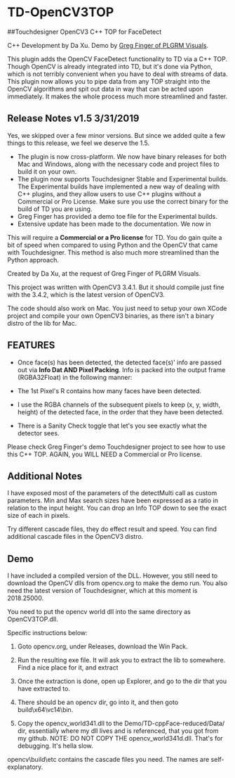 # TD-OpenCV3TOP
##Touchdesigner OpenCV3 C++ TOP for FaceDetect

C++ Development by Da Xu. Demo by [Greg Finger of PLGRM Visuals](https://github.com/gregfinger).


This plugin adds the OpenCV FaceDetect functionality to TD via a C++ TOP. Though OpenCV is already integrated into TD, but it's done via Python, which is not terribly convenient when you have to deal with streams of data. This plugin now allows you to pipe data from any TOP straight into the OpenCV algorithms and spit out data in way that can be acted upon immediately. It makes the whole process much more streamlined and faster.


## Release Notes v1.5 3/31/2019
Yes, we skipped over a few minor versions. But since we added quite a few things to this release, we feel we deserve the 1.5.


- The plugin is now cross-platform. We now have binary releases for both Mac and Windows, along with the necessary code and project files to build it on your own.
- The plugin now supports Touchdesigner Stable and Experimental builds. The Experimental builds have implemented a new way of dealing with C++ plugins, and they allow users to use C++ plugins without a Commercial or Pro License. Make sure you use the correct binary for the build of TD you are using.
- Greg Finger has provided a demo toe file for the Experimental builds.
- Extensive update has been made to the documentation. We now in


This will require a **Commercial or a Pro license** for TD. You do gain quite a bit of speed when compared to using Python and the OpenCV that came with Touchdesigner. This method is also much more streamlined than the Python approach. 



Created by Da Xu, at the request of Greg Finger of PLGRM Visuals.

This project was written with OpenCV3 3.4.1. But it should compile just fine with the 3.4.2, which is the latest version of OpenCV3.

The code should also work on Mac. You just need to setup your own XCode project and compile your own OpenCV3 binaries, as there isn't a binary distro of the lib for Mac.






## FEATURES

- Once face(s) has been detected, the detected face(s)' info are passed out via **Info Dat AND Pixel Packing**.
Info is packed into the output frame (RGBA32Float) in the following manner:

- The 1st Pixel's R contains how many faces have been detected. 

- I use the RGBA channels of the subsequent pixels to keep (x, y, width, height) of the detected face, in the order that they have been detected.


- There is a Sanity Check toggle that let's you see exactly what the detector sees.


Please check Greg Finger's demo Touchdesigner project to see how to use this C++ TOP. AGAIN, you WILL NEED a Commercial or Pro license.

## Additional Notes
I have exposed most of the parameters of the detectMulti call as custom parameters. Min and Max search sizes have been expressed as a ratio in relation to the input height. You can drop an Info TOP down to see the exact size of each in pixels.



Try different cascade files, they do effect result and speed. You can find additional cascade files in the OpenCV3 distro.



## Demo
I have included a compiled version of the DLL. However, you still need to download the OpenCV dlls from opencv.org to make the demo run. You also need the latest version of Touchdesigner, which at this moment is 2018.25000. 

You need to put the opencv world dll into the same directory as OpenCV3TOP.dll. 

Specific instructions below:

1. Goto opencv.org, under Releases, download the Win Pack. 

2. Run the resulting exe file. It will ask you to extract the lib to somewhere. Find a nice place for it, and extract

3. Once the extraction is done, open up Explorer, and go to the dir that you have extracted to. 

4. There should be an opencv dir, go into it, and then goto build\x64\vc14\bin. 

5. Copy the opencv_world341.dll to the Demo/TD-cppFace-reduced/Data/ dir, essentially where my dll lives and is referenced, that you got from my github. NOTE: DO NOT COPY THE opencv_world341d.dll. That's for debugging. It's hella slow.

opencv\build\etc contains the cascade files you need. The names are self-explanatory.
